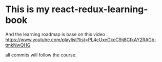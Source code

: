 # This is my react-redux-learning-book

And the learning roadmap is base on this video : https://www.youtube.com/playlist?list=PL4cUxeGkcC9ij8CfkAY2RAGb-tmkNwQHG

all commits will follow the course.
